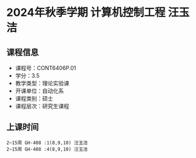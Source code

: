 # 2024年秋季学期 计算机控制工程 汪玉洁






## 课程信息

- 课程号：CONT6406P.01
- 学分：3.5
- 教学类型：理论实验课
- 开课单位：自动化系
- 课程类别：硕士
- 课程层次：研究生课程

## 上课时间

```
2~15周 GH-408 :1(8,9,10) 汪玉洁
2~15周 GH-408 :4(8,9,10) 汪玉洁
```

